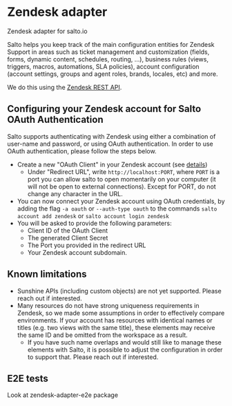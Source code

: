 # Zendesk adapter

Zendesk adapter for salto.io

Salto helps you keep track of the main configuration entities for Zendesk Support in areas such as ticket management and customization (fields, forms, dynamic content, schedules, routing, …), business rules (views, triggers, macros, automations, SLA policies), account configuration (account settings, groups and agent roles, brands, locales, etc) and more.

We do this using the [Zendesk REST API](https://developer.zendesk.com/api-reference/).

## Configuring your Zendesk account for Salto OAuth Authentication

Salto supports authenticating with Zendesk using either a combination of user-name and password, or using OAuth authentication. In order to use OAuth authentication, please follow the steps below.

- Create a new "OAuth Client" in your Zendesk account (see [details](https://developer.zendesk.com/documentation/ticketing/working-with-oauth/creating-and-using-oauth-tokens-with-the-api/#create-an-oauth-client))
  - Under "Redirect URL", write `http://localhost:PORT`, where `PORT` is a port you can allow salto to open momentarily on your computer (it will not be open to external connections). Except for PORT, do not change any character in the URL.
- You can now connect your Zendesk account using OAuth credentials, by adding the flag `-a oauth` or `--auth-type oauth` to the commands `salto account add zendesk` or `salto account login zendesk`
- You will be asked to provide the following parameters:
  - Client ID of the OAuth Client
  - The generated Client Secret
  - The Port you provided in the redirect URL
  - Your Zendesk account subdomain.

## Known limitations

- Sunshine APIs (including custom objects) are not yet supported. Please reach out if interested.
- Many resources do not have strong uniqueness requirements in Zendesk, so we made some assumptions in order to effectively compare environments. If your account has resources with identical names or titles (e.g. two views with the same title), these elements may receive the same ID and be omitted from the workspace as a result.
  - If you have such name overlaps and would still like to manage these elements with Salto, it is possible to adjust the configuration in order to support that. Please reach out if interested.

## E2E tests

Look at zendesk-adapter-e2e package

